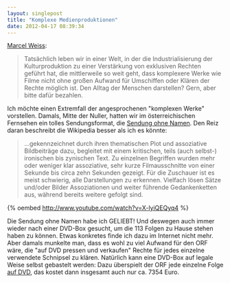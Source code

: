 ```yaml
---
layout: singlepost
title: "Komplexe Medienproduktionen"
date: 2012-04-17 08:39:34
---
```

[Marcel Weiss](http://www.neunetz.com/2012/04/16/eine-alltagswelt-aus-urheberrechtlich-geschuetzten-dingen):

> Tatsächlich leben wir in einer Welt, in der die Industrialisierung der Kulturproduktion zu einer Verstärkung von exklusiven Rechten geführt hat, die mittlerweile so weit geht, dass komplexere Werke wie Filme nicht ohne großen Aufwand für Umschiffen oder Klären der Rechte möglich ist. Den Alltag der Menschen darstellen? Gern, aber bitte dafür bezahlen.

Ich möchte einen Extremfall der angesprochenen &quot;komplexen Werke&quot; vorstellen. Damals, Mitte der Nuller, hatten wir im österreichischen Fernsehen ein tolles Sendungsformat, die [Sendung ohne Namen](http://de.wikipedia.org/wiki/Sendung_ohne_Namen). Den Reiz daran beschreibt die Wikipedia besser als ich es könnte:

> ...gekennzeichnet durch ihren thematischen Plot und assoziative Bildbeiträge dazu, begleitet mit einem kritischen, teils (auch selbst-) ironischen bis zynischen Text. Zu einzelnen Begriffen wurden mehr oder weniger klar assoziative, sehr kurze Filmausschnitte von einer Sekunde bis circa zehn Sekunden gezeigt. Für die Zuschauer ist es meist schwierig, alle Darstellungen zu erkennen. Vielfach lösen Sätze und/oder Bilder Assoziationen und weiter führende Gedankenketten aus, während bereits weitere gefolgt sind.

{% oembed http://www.youtube.com/watch?v=X-lyiQEQyq4 %}

Die Sendung ohne Namen habe ich GELIEBT! Und deswegen auch immer wieder nach einer DVD-Box gesucht, um die 113 Folgen zu Hause stehen haben zu können. Etwas konkretes finde ich dazu im Internet nicht mehr. Aber damals munkelte man, dass es wohl zu viel Aufwand für den ORF wäre, die &quot;auf DVD pressen und verkaufen&quot; Rechte für jedes einzelne verwendete Schnipsel zu klären. Natürlich kann eine DVD-Box auf legale Weise selbst gebastelt werden: Dazu überspielt der ORF jede einzelne Folge [auf DVD](http://kundendienst.orf.at/service/angebote/video.html), das kostet dann insgesamt auch nur ca. 7354 Euro.